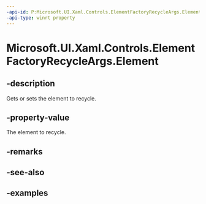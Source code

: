 ```yaml
---
-api-id: P:Microsoft.UI.Xaml.Controls.ElementFactoryRecycleArgs.Element
-api-type: winrt property
---
```


<!-- Property syntax.
public UIElement Element { get;  set; }
-->

# Microsoft.UI.Xaml.Controls.ElementFactoryRecycleArgs.Element

## -description

Gets or sets the element to recycle.

## -property-value

The element to recycle.

## -remarks

## -see-also

## -examples

